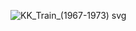 ![KK_Train_(1967-1973) svg](https://github.com/kklee888/blog.github.io/assets/141330778/e7af1615-4bb4-454a-aad7-98963af83858)
